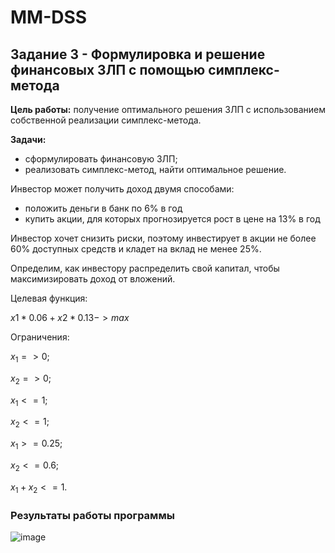 # MM-DSS

## Задание 3 - Формулировка и решение финансовых ЗЛП с помощью симплекс-метода

**Цель работы:** получение оптимального решения ЗЛП с использованием собственной реализации симплекс-метода.

**Задачи:**
* сформулировать финансовую ЗЛП;
* реализовать симплекс-метод, найти оптимальное решение.

Инвестор может получить доход двумя способами:
* положить деньги в банк по 6% в год
* купить акции, для которых прогнозируется рост в цене на 13% в год

Инвестор хочет снизить риски, поэтому инвестирует в акции не более 60% доступных средств и кладет на вклад не менее 25%.

Определим, как инвестору распределить свой капитал, чтобы максимизировать доход от вложений.

Целевая функция:

$x1 * 0.06 + x2 * 0.13 -> max$

Ограничения:

$x_1 => 0;$

$x_2 => 0;$

$x_1 <= 1;$

$x_2 <= 1;$

$x_1 >= 0.25;$

$x_2 <= 0.6;$

$x_1 + x_2 <= 1.$

### Результаты работы программы

![image](https://github.com/cutttle/MM-DSS/assets/107594338/30b06d68-7492-4d5a-bb33-ad7676601b63)
